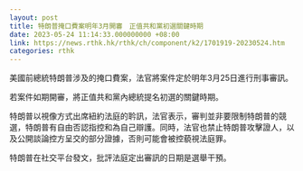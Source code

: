 ```yaml
---
layout: post
title: 特朗普掩口費案明年3月開審　正值共和黨初選關鍵時期
date: 2023-05-24 11:14:33.000000000 +08:00
link: https://news.rthk.hk/rthk/ch/component/k2/1701919-20230524.htm
categories: rthk
---
```


美國前總統特朗普涉及的掩口費案，法官將案件定於明年3月25日進行刑事審訊。

若案件如期開審，將正值共和黨內總統提名初選的關鍵時期。

特朗普以視像方式出席紐約法庭的耹訊，法官表示，審判並非要限制特朗普的競選，特朗普有自由否認指控和為自己辯護。同時，法官也禁止特朗普攻擊證人，以及公開談論控方呈交的部分證據，否則可能會被控藐視法庭罪。 

特朗普在社交平台發文，批評法庭定出審訊的日期是選舉干預。

